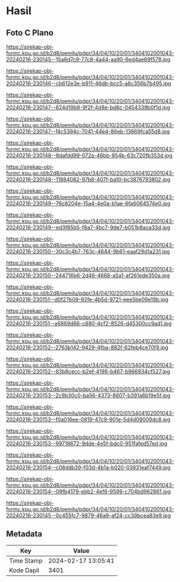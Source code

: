 # Hasil

## Foto C Plano

https://sirekap-obj-formc.kpu.go.id/b2d8/pemilu/pdpr/34/04/10/20/01/3404102001043-20240216-230145--15a8d7c9-77c8-4a44-aa90-6ed4ae69f578.jpg

https://sirekap-obj-formc.kpu.go.id/b2d8/pemilu/pdpr/34/04/10/20/01/3404102001043-20240216-230146--cb612e3e-b911-46db-bcc5-a6c356b7b495.jpg

https://sirekap-obj-formc.kpu.go.id/b2d8/pemilu/pdpr/34/04/10/20/01/3404102001043-20240216-230147--824d19b8-9f2f-4d8e-bd8c-0454339b0f1d.jpg

https://sirekap-obj-formc.kpu.go.id/b2d8/pemilu/pdpr/34/04/10/20/01/3404102001043-20240216-230147--f4c5394c-7041-44e4-86eb-13669fca55d8.jpg

https://sirekap-obj-formc.kpu.go.id/b2d8/pemilu/pdpr/34/04/10/20/01/3404102001043-20240216-230148--8dafdd99-072a-46bb-854b-63c720fb353d.jpg

https://sirekap-obj-formc.kpu.go.id/b2d8/pemilu/pdpr/34/04/10/20/01/3404102001043-20240216-230148--11884082-97b8-407f-ba10-bc3876793802.jpg

https://sirekap-obj-formc.kpu.go.id/b2d8/pemilu/pdpr/34/04/10/20/01/3404102001043-20240216-230149--76c8204e-15a4-4e0a-b1ae-6fa6064574e0.jpg

https://sirekap-obj-formc.kpu.go.id/b2d8/pemilu/pdpr/34/04/10/20/01/3404102001043-20240216-230149--ed3f85b5-f8a7-4bc7-9de7-b051b8aca33d.jpg

https://sirekap-obj-formc.kpu.go.id/b2d8/pemilu/pdpr/34/04/10/20/01/3404102001043-20240216-230150--30c3c4b7-763c-4644-9b61-eaaf29d1a231.jpg

https://sirekap-obj-formc.kpu.go.id/b2d8/pemilu/pdpr/34/04/10/20/01/3404102001043-20240216-230150--244716b6-2d46-4668-a5a1-af261ede350a.jpg

https://sirekap-obj-formc.kpu.go.id/b2d8/pemilu/pdpr/34/04/10/20/01/3404102001043-20240216-230151--d0f27b09-92fe-4b5d-9721-eee5be09e19b.jpg

https://sirekap-obj-formc.kpu.go.id/b2d8/pemilu/pdpr/34/04/10/20/01/3404102001043-20240216-230151--a6869d66-c880-4cf2-8526-d45300cc9ad1.jpg

https://sirekap-obj-formc.kpu.go.id/b2d8/pemilu/pdpr/34/04/10/20/01/3404102001043-20240216-230152--2763b142-9429-4fba-882f-62feb4ce70f9.jpg

https://sirekap-obj-formc.kpu.go.id/b2d8/pemilu/pdpr/34/04/10/20/01/3404102001043-20240216-230152--83b8cecc-b2ef-4198-b467-b966934cf527.jpg

https://sirekap-obj-formc.kpu.go.id/b2d8/pemilu/pdpr/34/04/10/20/01/3404102001043-20240216-230153--2c9b30c0-ba56-4373-8607-b391a6b19e5f.jpg

https://sirekap-obj-formc.kpu.go.id/b2d8/pemilu/pdpr/34/04/10/20/01/3404102001043-20240216-230153--f0a016ee-0819-47c9-901e-5d4d09009dc8.jpg

https://sirekap-obj-formc.kpu.go.id/b2d8/pemilu/pdpr/34/04/10/20/01/3404102001043-20240216-230153--99718672-9dde-4e5f-bdc0-951fafed57ed.jpg

https://sirekap-obj-formc.kpu.go.id/b2d8/pemilu/pdpr/34/04/10/20/01/3404102001043-20240216-230154--c08ddb39-f03d-4b1a-b020-03931eaf7449.jpg

https://sirekap-obj-formc.kpu.go.id/b2d8/pemilu/pdpr/34/04/10/20/01/3404102001043-20240216-230154--09fb4179-ebb2-4ef6-9599-c704bd962861.jpg

https://sirekap-obj-formc.kpu.go.id/b2d8/pemilu/pdpr/34/04/10/20/01/3404102001043-20240216-230145--0c455fc7-9879-46a9-af24-cc39bcea83e9.jpg


## Metadata

| Key        | Value               |
| ---------- | ------------------- |
| Time Stamp | 2024-02-17 13:05:41 |
| Kode Dapil | 3401                |



